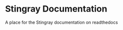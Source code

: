 Stingray Documentation
======================

A place for the Stingray documentation on readthedocs
